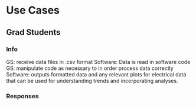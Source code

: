 # Use Cases

## Grad Students

### Info

GS: receive data files in .csv format
Software: Data is read in software code
GS: manipulate code as necessary to in order process data correctly
Software: outputs formatted data and any relevant plots for electrical data that can be used for understanding trends and incorporating analyses.

### Responses
